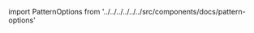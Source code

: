 
import PatternOptions from '../../../../../../src/components/docs/pattern-options'

<PatternOptions pattern='simon' />

